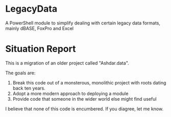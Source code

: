 # LegacyData
A PowerShell module to simplify dealing with certain legacy data formats, mainly dBASE, FoxPro and Excel

# Situation Report
This is a migration of an older project called "Ashdar.data". 

The goals are:
1. Break this code out of a monsterous, monolithic project with roots dating back ten years.
1. Adopt a more modern approach to deploying a module
1. Provide code that someone in the wider world else might find useful

I believe that none of this code is encumbered. If you diagree, let me know.
